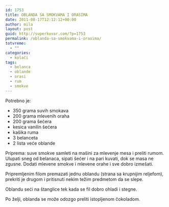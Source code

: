 ```yaml
---
id: 1753
title: OBLANDA SA SMOKVAMA I ORASIMA
date: 2011-08-17T12:12:12+00:00
author: mila
layout: post
guid: http://superkuvar.com/?p=1753
permalink: /oblanda-sa-smokvama-i-orasima/
totvreme:
  - ""
categories:
  - kolači
tags:
  - belanca
  - oblande
  - orasi
  - rum
  - smokve
---
```

Potrebno je:

  * 350 grama suvih smokava
  * 200 grama mlevenih oraha
  * 200 grama šećera
  * kesica vanilin šećera
  * kašika ruma
  * 3 belanceta
  * 2 lista veće oblande

Priprema: suve smokve samleti na mašini za mlevenje mesa i preliti rumom. Ulupati sneg od belanaca, sipati šećer i na pari kuvati, dok se masa ne zgusne. Dodati mlevene smokve i mlevene orahe i sve dobro izmešati.

Pripremljenim filom premazati jednu oblandu (strana sa krupnijim reljefom), prekriti je drugom i pritisnuti nekim težim predmetom da se slepe.

Oblandu seći na štanglice tek kada se fil dobro ohladi i stegne.

Po želji, oblanda se može odozgo preliti istopljenom čokoladom.